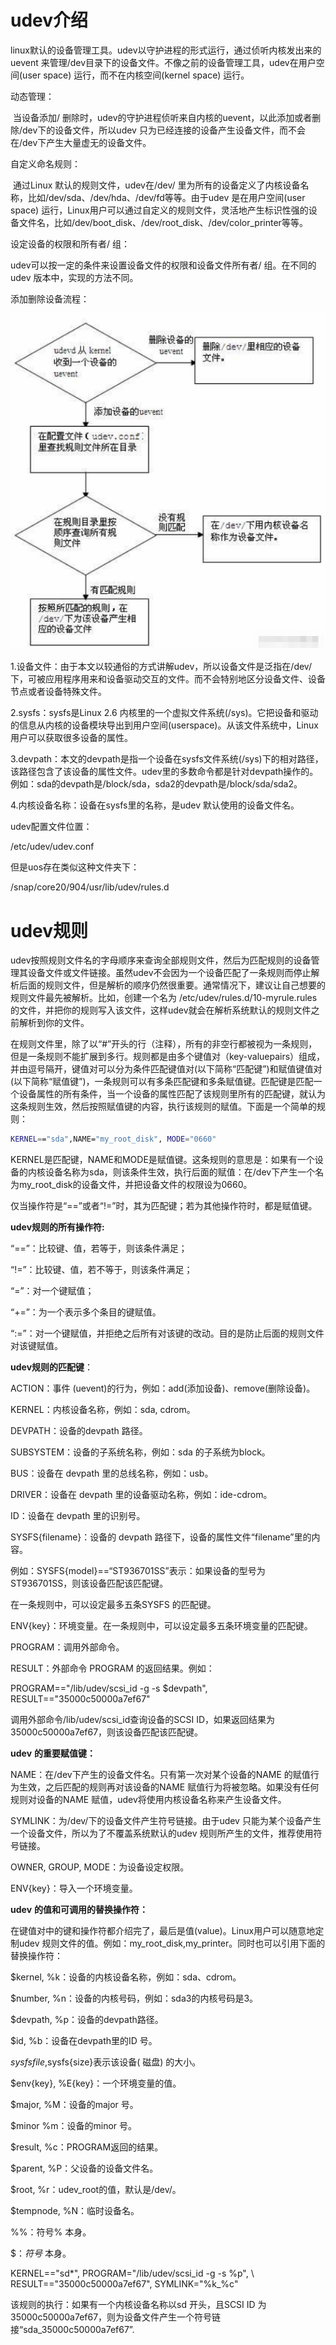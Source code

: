 # udev介绍

​	linux默认的设备管理工具。udev以守护进程的形式运行，通过侦听内核发出来的uevent 来管理/dev目录下的设备文件。不像之前的设备管理工具，udev在用户空间(user space) 运行，而不在内核空间(kernel space) 运行。



动态管理：

​	当设备添加/ 删除时，udev的守护进程侦听来自内核的uevent，以此添加或者删除/dev下的设备文件，所以udev 只为已经连接的设备产生设备文件，而不会在/dev下产生大量虚无的设备文件。



自定义命名规则：

​	通过Linux 默认的规则文件，udev在/dev/ 里为所有的设备定义了内核设备名称，比如/dev/sda、/dev/hda、/dev/fd等等。由于udev 是在用户空间(user space) 运行，Linux用户可以通过自定义的规则文件，灵活地产生标识性强的设备文件名，比如/dev/boot_disk、/dev/root_disk、/dev/color_printer等等。



设定设备的权限和所有者/ 组：

udev可以按一定的条件来设置设备文件的权限和设备文件所有者/ 组。在不同的udev 版本中，实现的方法不同。





添加删除设备流程：

![](./pic/35.jpg)





1.设备文件：由于本文以较通俗的方式讲解udev，所以设备文件是泛指在/dev/下，可被应用程序用来和设备驱动交互的文件。而不会特别地区分设备文件、设备节点或者设备特殊文件。



2.sysfs：sysfs是Linux 2.6 内核里的一个虚拟文件系统(/sys)。它把设备和驱动的信息从内核的设备模块导出到用户空间(userspace)。从该文件系统中，Linux用户可以获取很多设备的属性。



3.devpath：本文的devpath是指一个设备在sysfs文件系统(/sys)下的相对路径，该路径包含了该设备的属性文件。udev里的多数命令都是针对devpath操作的。例如：sda的devpath是/block/sda，sda2的devpath是/block/sda/sda2。



4.内核设备名称：设备在sysfs里的名称，是udev 默认使用的设备文件名。







udev配置文件位置：

/etc/udev/udev.conf 

但是uos存在类似这种文件夹下：

/snap/core20/904/usr/lib/udev/rules.d











# udev规则

​	udev按照规则文件名的字母顺序来查询全部规则文件，然后为匹配规则的设备管理其设备文件或文件链接。虽然udev不会因为一个设备匹配了一条规则而停止解析后面的规则文件，但是解析的顺序仍然很重要。通常情况下，建议让自己想要的规则文件最先被解析。比如，创建一个名为 /etc/udev/rules.d/10-myrule.rules的文件，并把你的规则写入该文件，这样udev就会在解析系统默认的规则文件之前解析到你的文件。

​	在规则文件里，除了以“#”开头的行（注释），所有的非空行都被视为一条规则，但是一条规则不能扩展到多行。规则都是由多个键值对（key-valuepairs）组成，并由逗号隔开，键值对可以分为条件匹配键值对(以下简称“匹配键”)和赋值键值对(以下简称“赋值键”)，一条规则可以有多条匹配键和多条赋值键。匹配键是匹配一个设备属性的所有条件，当一个设备的属性匹配了该规则里所有的匹配键，就认为这条规则生效，然后按照赋值键的内容，执行该规则的赋值。下面是一个简单的规则：

```sh
KERNEL=="sda",NAME="my_root_disk", MODE="0660"
```

KERNEL是匹配键，NAME和MODE是赋值键。这条规则的意思是：如果有一个设备的内核设备名称为sda，则该条件生效，执行后面的赋值：在/dev下产生一个名为my_root_disk的设备文件，并把设备文件的权限设为0660。

仅当操作符是“==”或者“!=”时，其为匹配键；若为其他操作符时，都是赋值键。



**udev规则的所有操作符:**

“==”：比较键、值，若等于，则该条件满足；

“!=”：比较键、值，若不等于，则该条件满足；

“=”：对一个键赋值；

“+=”：为一个表示多个条目的键赋值。

“:=”：对一个键赋值，并拒绝之后所有对该键的改动。目的是防止后面的规则文件对该键赋值。



**udev规则的匹配键**：

ACTION：事件 (uevent)的行为，例如：add(添加设备)、remove(删除设备)。

KERNEL：内核设备名称，例如：sda, cdrom。

DEVPATH：设备的devpath 路径。

SUBSYSTEM：设备的子系统名称，例如：sda 的子系统为block。

BUS：设备在 devpath 里的总线名称，例如：usb。

DRIVER：设备在 devpath 里的设备驱动名称，例如：ide-cdrom。

ID：设备在 devpath 里的识别号。

SYSFS{filename}：设备的 devpath 路径下，设备的属性文件“filename”里的内容。

例如：SYSFS{model}==“ST936701SS”表示：如果设备的型号为ST936701SS，则该设备匹配该匹配键。

在一条规则中，可以设定最多五条SYSFS 的匹配键。

ENV{key}：环境变量。在一条规则中，可以设定最多五条环境变量的匹配键。

PROGRAM：调用外部命令。

RESULT：外部命令 PROGRAM 的返回结果。例如：

PROGRAM=="/lib/udev/scsi_id -g -s $devpath", RESULT=="35000c50000a7ef67"

调用外部命令/lib/udev/scsi_id查询设备的SCSI ID，如果返回结果为35000c50000a7ef67，则该设备匹配该匹配键。



**udev** **的重要赋值键：**

NAME：在/dev下产生的设备文件名。只有第一次对某个设备的NAME 的赋值行为生效，之后匹配的规则再对该设备的NAME 赋值行为将被忽略。如果没有任何规则对设备的NAME 赋值，udev将使用内核设备名称来产生设备文件。

SYMLINK：为/dev/下的设备文件产生符号链接。由于udev 只能为某个设备产生一个设备文件，所以为了不覆盖系统默认的udev 规则所产生的文件，推荐使用符号链接。

OWNER, GROUP, MODE：为设备设定权限。

ENV{key}：导入一个环境变量。



**udev** **的值和可调用的替换操作符：**

在键值对中的键和操作符都介绍完了，最后是值(value)。Linux用户可以随意地定制udev 规则文件的值。例如：my_root_disk,my_printer。同时也可以引用下面的替换操作符：

$kernel, %k：设备的内核设备名称，例如：sda、cdrom。

$number, %n：设备的内核号码，例如：sda3的内核号码是3。

$devpath, %p：设备的devpath路径。

$id, %b：设备在devpath里的ID 号。

$sysfs{file}, %s{file}：设备的sysfs里file 的内容。其实就是设备的属性值。例如：$sysfs{size}表示该设备( 磁盘) 的大小。

$env{key}, %E{key}：一个环境变量的值。

$major, %M：设备的major 号。

$minor %m：设备的minor 号。

$result, %c：PROGRAM返回的结果。

$parent, %P：父设备的设备文件名。

$root, %r：udev_root的值，默认是/dev/。

$tempnode, %N：临时设备名。

%%：符号% 本身。

$$：符号$ 本身。

KERNEL=="sd*", PROGRAM="/lib/udev/scsi_id -g -s %p", \ RESULT=="35000c50000a7ef67", SYMLINK="%k_%c"

该规则的执行：如果有一个内核设备名称以sd 开头，且SCSI ID 为35000c50000a7ef67，则为设备文件产生一个符号链接“sda_35000c50000a7ef67”.








